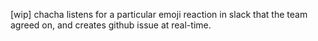 
[wip]
chacha listens for a particular emoji reaction in slack that the team agreed on, and creates github issue at real-time.
